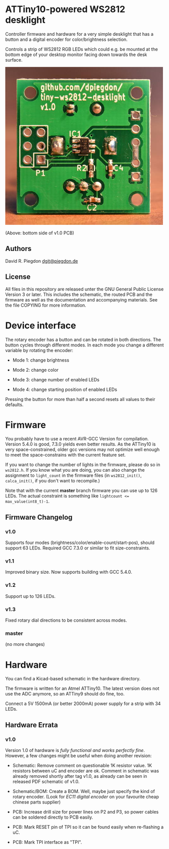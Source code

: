<!-- vim: fo=a tw=80 colorcolumn=80 syntax=markdown :
-->

ATTiny10-powered WS2812 desklight
=================================

Controller firmware and hardware for a very simple desklight that has a button
and a digital encoder for color/brightness selection.

Controls a strip of WS2812 RGB LEDs which could e.g. be mounted at the bottom
edge of your desktop monitor facing down towards the desk surface.

![PCB v1.0 bottom side photo](
https://github.com/dpiegdon/tiny-ws2812-desklight/blob/master/hardware/production/tiny-ws2812-desklight-v1.0_bottom-pcb.jpg?raw=true)

(Above: bottom side of v1.0 PCB)


Authors
-------

David R. Piegdon <dgit@piegdon.de>


License
-------

All files in this repository are released unter the GNU General Public License
Version 3 or later. This includes the schematic, the routed PCB and the firmware
as well as the documentation and accompanying materials. See the file COPYING
for more information.


Device interface
================

The rotary encoder has a button and can be rotated in both directions. The
button cycles through different modes. In each mode you change a different
variable by rotating the encoder:

* Mode 1: change brightness

* Mode 2: change color

* Mode 3: change number of enabled LEDs

* Mode 4: change starting position of enabled LEDs

Pressing the button for more than half a second resets all values to their
defaults.


Firmware
========

You probably have to use a recent AVR-GCC Version for compilation. Version 5.4.0
is good, 7.3.0 yields even better results. As the ATTiny10 is very
space-constrained, older gcc versions may not optimize well enough to meet the
space-constrains with the current feature set.

If you want to change the number of lights in the firmware, please do so in
`ws2812.h`. If you know what you are doing, you can also change the assignment
to `light_count` in the firmware files (in `ws2812_init()`, `calca_init()`, if
you don't want to recompile.)

Note that with the current <b>master</b> branch firmware you can use up to 126
LEDs. The actual constraint is something like `lightcount <=
max_value(int8_t)-1`.


Firmware Changelog
------------------

### v1.0

Supports four modes (brightness/color/enable-count/start-pos),
should support 63 LEDs. Required GCC 7.3.0 or similar to fit
size-constraints.


### v1.1

Improved binary size. Now supports building with GCC 5.4.0.

### v1.2

Support up to 126 LEDs.

### v1.3

Fixed rotary dial directions to be consistent across modes.

### master

(no more changes)

Hardware
========

You can find a Kicad-based schematic in the hardware directory.

The firmware is written for an Atmel ATTiny10. The latest version does not use
the ADC anymore, so an ATTiny9 should do fine, too.

Connect a 5V 1500mA (or better 2000mA) power supply for a strip with 34 LEDs.


Hardware Errata
---------------

### v1.0

Version 1.0 of hardware is <i>fully functional and works perfectly fine</i>.
However, a few changes might be useful when doing another revision:

 * Schematic: Remove comment on questionable 1K resistor value. 1K resistors
   between uC and encoder are ok. Comment in schematic was already removed
   shortly after tag v1.0, as already can be seen in released PDF schematic of
   v1.0.

 * Schematic/BOM: Create a BOM. Well, maybe just specify the kind of rotary
   encoder. (Look for <i>EC11 digital encoder</i> on your favourite cheap
   chinese parts supplier)

 * PCB: Increase drill size for power lines on P2 and P3, so power cables can
   be soldered directly to PCB easily.

 * PCB: Mark RESET pin of TPI so it can be found easily when re-flashing a uC.

 * PCB: Mark TPI interface as "TPI".

